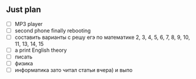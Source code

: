 ## Just plan
- [ ] MP3 player
- [ ] second phone finally rebooting
- [ ] составить варианты с решу егэ по математике
	2, 3, 4, 5, 6, 7, 8, 9, 10, 11, 13, 14, 15
- [ ] a print English theory 
- [ ] писать
- [ ] физика 
- [ ] информатика
зато читал статьи вчера) и выпо
